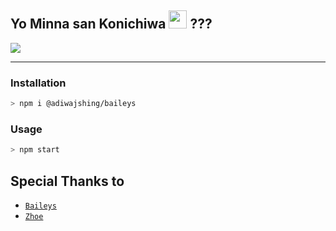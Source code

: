  
## Yo Minna san Konichiwa <img src="https://github.com/TheDudeThatCode/TheDudeThatCode/blob/master/Assets/hmm.gif" width="29px"> ???
<img align="center" height="auto" src="https://i.ytimg.com/vi/rHmqby4MRdo/maxresdefault.jpg"/>

___

### Installation
```bash
> npm i @adiwajshing/baileys
```

### Usage
```bash
> npm start
```

## Special Thanks to
* [`Baileys`](https://github.com/adiwajshing/Baileys)
* [`Zhoe`](https://github.com/RynKings)
